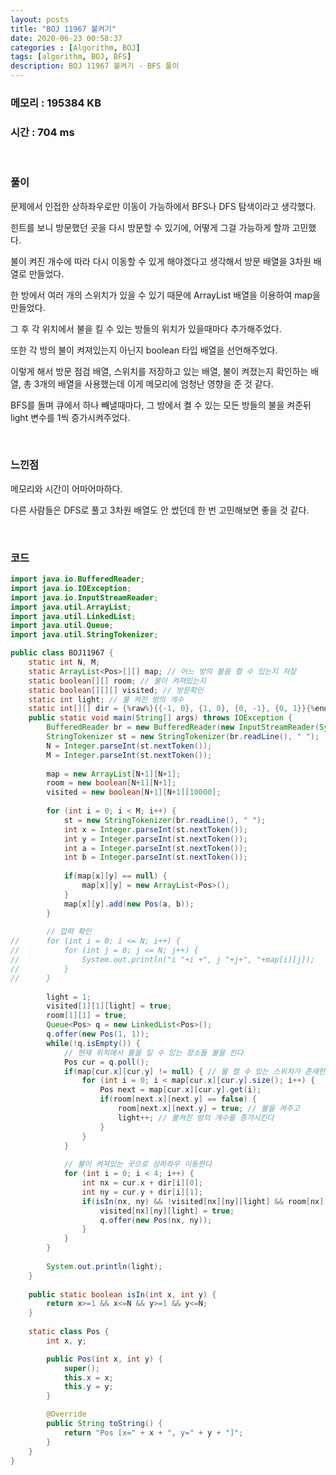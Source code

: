 ```yaml
---
layout: posts
title: "BOJ 11967 불켜기"
date: 2020-06-23 00:58:37
categories : [Algorithm, BOJ]
tags: [algorithm, BOJ, BFS]
description: BOJ 11967 불켜기 - BFS 풀이
---
```


### 메모리 : 195384 KB

### 시간 : 704 ms

<br>

### 풀이

문제에서 인접한 상하좌우로만 이동이 가능하에서 BFS나 DFS 탐색이라고 생각했다.

힌트를 보니 방문했던 곳을 다시 방문할 수 있기에, 어떻게 그걸 가능하게 할까 고민했다.

불이 켜진 개수에 따라 다시 이동할 수 있게 해야겠다고 생각해서 방문 배열을 3차원 배열로 만들었다.

한 방에서 여러 개의 스위치가 있을 수 있기 때문에 ArrayList 배열을 이용하여 map을 만들었다.

그 후 각 위치에서 불을 킬 수 있는 방들의 위치가 있을때마다 추가해주었다.

또한 각 방의 불이 켜져있는지 아닌지 boolean 타입 배열을 선언해주었다.

이렇게 해서 방문 점검 배열, 스위치를 저장하고 있는 배열, 불이 켜졌는지 확인하는 배열, 총 3개의 배열을 사용했는데 이게 메모리에 엄청난 영향을 준 것 같다.

BFS를 돌며 큐에서 하나 빼낼때마다, 그 방에서 켤 수 있는 모든 방들의 불을 켜준뒤 light 변수를 1씩 증가시켜주었다.

<br>

### 느낀점

메모리와 시간이 어마어마하다.

다른 사람들은 DFS로 풀고 3차원 배열도 안 썼던데 한 번 고민해보면 좋을 것 같다.

<br>

### 코드

```java
import java.io.BufferedReader;
import java.io.IOException;
import java.io.InputStreamReader;
import java.util.ArrayList;
import java.util.LinkedList;
import java.util.Queue;
import java.util.StringTokenizer;

public class BOJ11967 {
	static int N, M;
	static ArrayList<Pos>[][] map; // 어느 방의 불을 켤 수 있는지 저장
	static boolean[][] room; // 불이 켜져있는지
	static boolean[][][] visited; // 방문확인
	static int light; // 불 켜진 방의 개수
	static int[][] dir = {%raw%}{{-1, 0}, {1, 0}, {0, -1}, {0, 1}}{%endraw%};
	public static void main(String[] args) throws IOException {
		BufferedReader br = new BufferedReader(new InputStreamReader(System.in));
		StringTokenizer st = new StringTokenizer(br.readLine(), " ");
		N = Integer.parseInt(st.nextToken());
		M = Integer.parseInt(st.nextToken());
		
		map = new ArrayList[N+1][N+1];
		room = new boolean[N+1][N+1];
		visited = new boolean[N+1][N+1][10000];
		
		for (int i = 0; i < M; i++) {
			st = new StringTokenizer(br.readLine(), " ");
			int x = Integer.parseInt(st.nextToken());
			int y = Integer.parseInt(st.nextToken());
			int a = Integer.parseInt(st.nextToken());
			int b = Integer.parseInt(st.nextToken());
			
			if(map[x][y] == null) {
				map[x][y] = new ArrayList<Pos>();
			}
			map[x][y].add(new Pos(a, b));
		}
		
		// 입력 확인
//		for (int i = 0; i <= N; i++) {
//			for (int j = 0; j <= N; j++) {
//				System.out.println("i "+i +", j "+j+", "+map[i][j]);
//			}
//		}
		
		light = 1;
		visited[1][1][light] = true;
		room[1][1] = true;
		Queue<Pos> q = new LinkedList<Pos>();
		q.offer(new Pos(1, 1));
		while(!q.isEmpty()) {
			// 현재 위치에서 불을 킬 수 있는 장소들 불을 킨다
			Pos cur = q.poll();
			if(map[cur.x][cur.y] != null) { // 불 켤 수 있는 스위치가 존재한다면
				for (int i = 0; i < map[cur.x][cur.y].size(); i++) {
					Pos next = map[cur.x][cur.y].get(i);
					if(room[next.x][next.y] == false) {
						room[next.x][next.y] = true; // 불을 켜주고
						light++; // 불켜진 방의 개수를 증가시킨다
					}
				}
			}
			
			// 불이 켜져있는 곳으로 상하좌우 이동한다
			for (int i = 0; i < 4; i++) {
				int nx = cur.x + dir[i][0];
				int ny = cur.y + dir[i][1];
				if(isIn(nx, ny) && !visited[nx][ny][light] && room[nx][ny]) { // 범위 내에 있고, 방문한 적 없고, 불이 켜져있다면 이동
					visited[nx][ny][light] = true;
					q.offer(new Pos(nx, ny));
				}
			}
		}
		
		System.out.println(light);
	}
	
	public static boolean isIn(int x, int y) {
		return x>=1 && x<=N && y>=1 && y<=N;
	}
	
	static class Pos {
		int x, y;

		public Pos(int x, int y) {
			super();
			this.x = x;
			this.y = y;
		}

		@Override
		public String toString() {
			return "Pos [x=" + x + ", y=" + y + "]";
		}
	}
}
```


